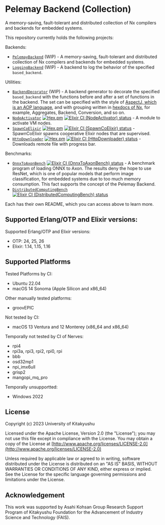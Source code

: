 # Pelemay Backend (Collection)

<!-- MODULEDOC -->
A memory-saving, fault-tolerant and distributed collection of Nx compilers and
backends for embedded systems.
<!-- MODULEDOC -->

This repository currently holds the following projects:

Backends:

* [`PelemayBackend`](https://github.com/zeam-vm/pelemay_backend/tree/main/backends/pelemay_backend#readme) (WIP) - A memory-saving, fault-tolerant and distributed collection of Nx compilers and backends for embedded systems.
* [`LoggingBackend`](https://github.com/zeam-vm/pelemay_backend/blob/main/backends/logging_backend#readme) (WIP) - A backend to log the behavior of the specified `based_backend`.

Utilities:

* [`BackendDecorator`](https://github.com/zeam-vm/pelemay_backend/blob/main/utilities/backend_decorator#readme) (WIP) - A backend generator to decorate the specified `based_backend` with the functions before and after a set of functions in the backend. The set can be specified with the style of [AspectJ, which is an AOP language](https://en.wikipedia.org/wiki/Aspect-oriented_programming), and with grouping written in [hexdocs of Nx](https://hexdocs.pm/nx/Nx.html), for example, Aggregates, Backend, Conversion, and so on.
* [`NodeActivator`](https://github.com/zeam-vm/pelemay_backend/blob/main/utilities/node_activator#readme) [![Hex.pm](https://img.shields.io/hexpm/v/node_activator.svg?style=flat&color=blue)](https://hex.pm/packages/node_activator)  [![Elixir CI (NodeActivator) status](https://github.com/zeam-vm/pelemay_backend/actions/workflows/ci_node_activator.yml/badge.svg)](https://github.com/zeam-vm/pelemay_backend/actions/workflows/ci_node_activator.yml/badge.svg) - A module to activate VM nodes.
* [`SpawnCoElixir`](https://github.com/zeam-vm/pelemay_backend/blob/main/utilities/spawn_co_elixir#readme) [![Hex.pm](https://img.shields.io/hexpm/v/spawn_co_elixir.svg?style=flat&color=blue)](https://hex.pm/packages/spawn_co_elixir) [![Elixir CI (SpawnCoElixir) status](https://github.com/zeam-vm/pelemay_backend/actions/workflows/ci_spawn_co_elixir.yml/badge.svg)](https://github.com/zeam-vm/pelemay_backend/actions/workflows/ci_spawn_co_elixir.yml/badge.svg) - SpawnCoElixir spawns cooperative Elixir nodes that are supervised.
* [`HttpDownloader`](https://github.com/zeam-vm/pelemay_backend/blob/main/utilities/http_downloader#readme) [![Hex.pm](https://img.shields.io/hexpm/v/http_downloader.svg?style=flat&color=blue)](https://hex.pm/packages/http_downloader) [![Elixir CI (HttpDownloader) status](https://github.com/zeam-vm/pelemay_backend/actions/workflows/ci_http_downloader.yml/badge.svg)](https://github.com/zeam-vm/pelemay_backend/actions/workflows/ci_http_downloader.yml/badge.svg) - Downloads remote file with progress bar.


Benchmarks:

* [`OnnxToAxonBench`](https://github.com/zeam-vm/pelemay_backend/blob/main/benchmarks/onnx_to_axon_bench#readme) [![Elixir CI (OnnxToAxonBench) status](https://github.com/zeam-vm/pelemay_backend/actions/workflows/ci_onnx_to_axon_bench.yml/badge.svg)](https://github.com/zeam-vm/pelemay_backend/actions/workflows/ci_onnx_to_axon_bench.yml/badge.svg) - A benchmark program of loading ONNX to Axon. The results deny the hope to use ResNet, which is one of popular models that perform image classification, for embedded systems due to too much memory consumption. This fact supports the concept of the Pelemay Backend.
* [`DistributedComputingBench`](https://github.com/zeam-vm/pelemay_backend/blob/main/benchmarks/distributed_computing_bench#readme) [![Elixir CI (DistributedComputingBench) status](https://github.com/zeam-vm/pelemay_backend/actions/workflows/ci_distributed_computing_bench.yml/badge.svg)](https://github.com/zeam-vm/pelemay_backend/actions/workflows/ci_distributed_computing_bench.yml/badge.svg)

Each has their own README, which you can access above to learn more.

## Supported Erlang/OTP and Elixir versions:

Supported Erlang/OTP and Elixir versions:

* OTP: 24, 25, 26
* Elixir: 1.14, 1.15, 1.16

## Supported Platforms

Tested Platforms by CI:

* Ubuntu 22.04
* macOS 14 Sonoma (Apple Silicon and x86_64)

Other manually tested platforms:

* groovEPIC

Not tested by CI:

* macOS 13 Ventura and 12 Monterey (x86_64 and x86_64)

Temporally not tested by CI of Nerves:

* rpi4
* rpi3a, rpi3, rpi2, rpi0, rpi
* bbb
* osd32mp1
* npi_imx6ull
* grisp2
* mangopi_mq_pro

Temporally unsupportted:

* Windows 2022

## License

Copyright (c) 2023 University of Kitakyushu

Licensed under the Apache License, Version 2.0 (the "License");
you may not use this file except in compliance with the License.
You may obtain a copy of the License at [http://www.apache.org/licenses/LICENSE-2.0](http://www.apache.org/licenses/LICENSE-2.0)

Unless required by applicable law or agreed to in writing, software
distributed under the License is distributed on an "AS IS" BASIS,
WITHOUT WARRANTIES OR CONDITIONS OF ANY KIND, either express or implied.
See the License for the specific language governing permissions and
limitations under the License.

## Acknowledgement

This work was supported by Asahi Kohsan Group Research Support Program of Kitakyushu Foundation for the Advancement of Industry Science and Technology (FAIS).
